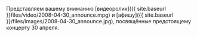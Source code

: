 ---
---

Представляем вашему вниманию [видеоролик]({{ site.baseurl }}files/video/2008-04-30_announce.mpg) и [афишу]({{ site.baseurl }}/files/images/2008-04-30_announce.jpg), посвящённые предстоящему концерту 30 апреля.
